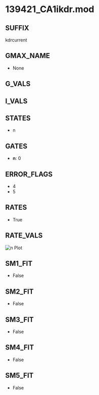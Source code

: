 # 139421_CA1ikdr.mod

## SUFFIX

kdrcurrent

## GMAX_NAME

- None

## G_VALS


## I_VALS


## STATES

- n

## GATES

- **n**: 0

## ERROR_FLAGS

- 4
- 5

## RATES

- True

## RATE_VALS

![n Plot](/Users/pbozelos/Dropbox/icg-Chai-Panos/supermodels/output_markdown_files/K/139421_CA1ikdr.mod/images/n.png)

## SM1_FIT

- False

## SM2_FIT

- False

## SM3_FIT

- False

## SM4_FIT

- False

## SM5_FIT

- False

